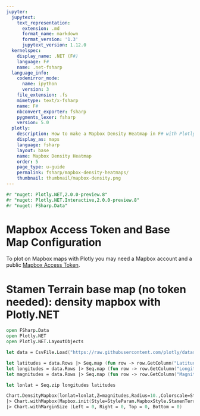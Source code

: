 ```yaml
---
jupyter:
  jupytext:
    text_representation:
      extension: .md
      format_name: markdown
      format_version: '1.3'
      jupytext_version: 1.12.0
  kernelspec:
    display_name: .NET (F#)
    language: F#
    name: .net-fsharp
  language_info:
    codemirror_mode:
      name: ipython
      version: 3
    file_extension: .fs
    mimetype: text/x-fsharp
    name: F#
    nbconvert_exporter: fsharp
    pygments_lexer: fsharp
    version: 5.0
  plotly:
    description: How to make a Mapbox Density Heatmap in F# with Plotly.
    display_as: maps
    language: fsharp
    layout: base
    name: Mapbox Density Heatmap
    order: 5
    page_type: u-guide
    permalink: fsharp/mapbox-density-heatmaps/
    thumbnail: thumbnail/mapbox-density.png
---
```


```fsharp dotnet_interactive={"language": "fsharp"}
#r "nuget: Plotly.NET,2.0.0-preview.8"
#r "nuget: Plotly.NET.Interactive,2.0.0-preview.8"
#r "nuget: FSharp.Data"
```

# Mapbox Access Token and Base Map Configuration
To plot on Mapbox maps with Plotly you may need a Mapbox account and a public <a href="url" target="https://www.mapbox.com/studio">Mapbox Access Token</a>.


# Stamen Terrain base map (no token needed): density mapbox with Plotly.NET

```fsharp dotnet_interactive={"language": "fsharp"}
open FSharp.Data
open Plotly.NET
open Plotly.NET.LayoutObjects

let data = CsvFile.Load("https://raw.githubusercontent.com/plotly/datasets/master/earthquakes-23k.csv")

let latitudes = data.Rows |> Seq.map (fun row -> row.GetColumn("Latitude"))
let longitudes = data.Rows |> Seq.map (fun row -> row.GetColumn("Longitude"))
let magnitudes = data.Rows |> Seq.map (fun row -> row.GetColumn("Magnitude"))

let lonlat = Seq.zip longitudes latitudes

Chart.DensityMapbox(lonlat=lonlat,Z=magnitudes,Radius=10.,Colorscale=StyleParam.Colorscale.Viridis)
|> Chart.withMapbox(Mapbox.init(Style=StyleParam.MapboxStyle.StamenTerrain))
|> Chart.withMarginSize (Left = 0, Right = 0, Top = 0, Bottom = 0)
```

